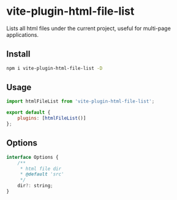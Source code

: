 # vite-plugin-html-file-list

Lists all html files under the current project, useful for multi-page applications.

## Install

```sh
npm i vite-plugin-html-file-list -D
```

## Usage

```js
import htmlFileList from 'vite-plugin-html-file-list';

export default {
    plugins: [htmlFileList()]
};
```

## Options

```js
interface Options {
    /**
     * html file dir
     * @default 'src'
     */
    dir?: string;
}
```

